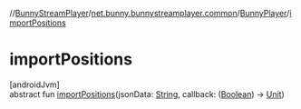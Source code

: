 //[BunnyStreamPlayer](../../../index.md)/[net.bunny.bunnystreamplayer.common](../index.md)/[BunnyPlayer](index.md)/[importPositions](import-positions.md)

# importPositions

[androidJvm]\
abstract fun [importPositions](import-positions.md)(jsonData: [String](https://kotlinlang.org/api/core/kotlin-stdlib/kotlin/-string/index.html), callback: ([Boolean](https://kotlinlang.org/api/core/kotlin-stdlib/kotlin/-boolean/index.html)) -&gt; [Unit](https://kotlinlang.org/api/core/kotlin-stdlib/kotlin/-unit/index.html))